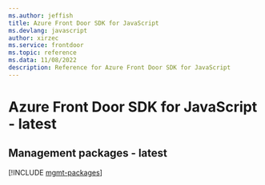 ```yaml
---
ms.author: jeffish
title: Azure Front Door SDK for JavaScript
ms.devlang: javascript
author: xirzec
ms.service: frontdoor
ms.topic: reference
ms.data: 11/08/2022
description: Reference for Azure Front Door SDK for JavaScript
---
```

# Azure Front Door SDK for JavaScript - latest

## Management packages - latest
[!INCLUDE [mgmt-packages](front-door-mgmt-index.md)]